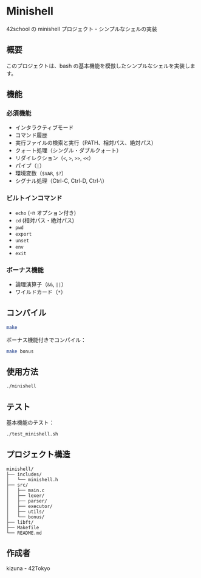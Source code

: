 # Minishell

42school の minishell プロジェクト - シンプルなシェルの実装

## 概要

このプロジェクトは、bash の基本機能を模倣したシンプルなシェルを実装します。

## 機能

### 必須機能

- インタラクティブモード
- コマンド履歴
- 実行ファイルの検索と実行（PATH、相対パス、絶対パス）
- クォート処理（シングル・ダブルクォート）
- リダイレクション（`<`, `>`, `>>`, `<<`）
- パイプ（`|`）
- 環境変数（`$VAR`, `$?`）
- シグナル処理（Ctrl-C, Ctrl-D, Ctrl-\）

### ビルトインコマンド

- `echo` (-n オプション付き)
- `cd` (相対パス・絶対パス)
- `pwd`
- `export`
- `unset`
- `env`
- `exit`

### ボーナス機能

- 論理演算子（`&&`, `||`）
- ワイルドカード（`*`）

## コンパイル

```bash
make
```

ボーナス機能付きでコンパイル：

```bash
make bonus
```

## 使用方法

```bash
./minishell
```

## テスト

基本機能のテスト：

```bash
./test_minishell.sh
```

## プロジェクト構造

```
minishell/
├── includes/
│   └── minishell.h
├── src/
│   ├── main.c
│   ├── lexer/
│   ├── parser/
│   ├── executor/
│   ├── utils/
│   └── bonus/
├── libft/
├── Makefile
└── README.md
```

## 作成者

kizuna - 42Tokyo
